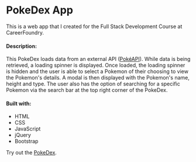 # PokeDex App

This is a web app that I created for the Full Stack Development Course at CareerFoundry.

#### Description:

This PokeDex loads data from an external API \([PokéAPI](https://pokeapi.co)\). While data is being retrieved, a loading spinner is displayed. Once loaded, the loading spinner is hidden and the user is able to select a Pokemon of their choosing to view the Pokemon's details. A modal is then displayed with the Pokemon's name, height and type. The user also has the option of searching for a specific Pokemon via the search bar at the top right corner of the PokeDex.

#### Built with:

- HTML
- CSS
- JavaScript
- jQuery
- Bootstrap

Try out the [PokeDex](https://jbettmann.github.io/pokedex-app/index.html).
